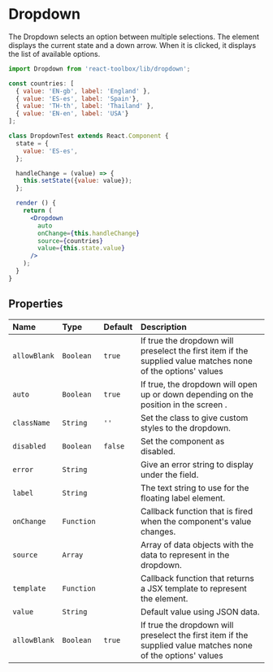 # Dropdown

The Dropdown selects an option between multiple selections. The element displays the current state and a down arrow. When it is clicked, it displays the list of available options.

<!-- example -->
```jsx
import Dropdown from 'react-toolbox/lib/dropdown';

const countries: [
  { value: 'EN-gb', label: 'England' },
  { value: 'ES-es', label: 'Spain'},
  { value: 'TH-th', label: 'Thailand' },
  { value: 'EN-en', label: 'USA'}
];

class DropdownTest extends React.Component {
  state = {
    value: 'ES-es',
  };

  handleChange = (value) => {
    this.setState({value: value});
  };

  render () {
    return (
      <Dropdown
        auto
        onChange={this.handleChange}
        source={countries}
        value={this.state.value}
      />
    );
  }
}
```

## Properties

| Name              | Type          | Default         | Description |
|:-----|:-----|:-----|:-----|
| `allowBlank`    | `Boolean`       | `true`            | If true the dropdown will preselect the first item if the supplied value matches none of the options' values
| `auto`        | `Boolean`       |  `true`        | If true, the dropdown will open up or down depending on the position in the screen .|
| `className`     | `String`        |  `''`               | Set the class to give custom styles to the dropdown.
| `disabled`      | `Boolean`       | `false`         | Set the component as disabled.
| `error`         | `String`        |                 | Give an error string to display under the field.|
| `label`         | `String`        |                 | The text string to use for the floating label element.
| `onChange`      | `Function`      |                 | Callback function that is fired when the component's value changes.
| `source`    | `Array`         |                 | Array of data objects with the data to represent in the dropdown.
| `template`      | `Function`      |                 | Callback function that returns a JSX template to represent the element.
| `value`         | `String`        |                 | Default value using JSON data.
| `allowBlank`    | `Boolean`       | `true`            | If true the dropdown will preselect the first item if the supplied value matches none of the options' values
